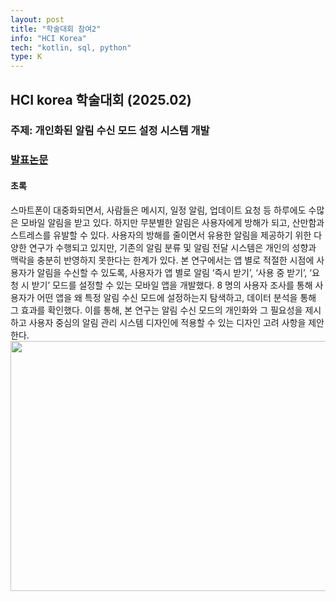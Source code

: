 ```yaml
---
layout: post
title: "학술대회 참여2"
info: "HCI Korea"
tech: "kotlin, sql, python"
type: K
---
```


## HCI korea 학술대회 (2025.02)
### 주제: 개인화된 알림 수신 모드 설정 시스템 개발<br/>
### [발표논문](https://conference.hcikorea.org/hcik2025/main/main.asp)
#### 초록
스마트폰이 대중화되면서, 사람들은 메시지, 일정 알림, 업데이트 요청 등 하루에도 수많은 모바일 알림을 받고 있다. 하지만 무분별한 알림은 사용자에게 방해가 되고, 산만함과 스트레스를 유발할 수 있다. 사용자의 방해를 줄이면서 유용한 알림을 제공하기 위한 다양한 연구가 수행되고 있지만, 기존의 알림 분류 및 알림 전달 시스템은 개인의 성향과 맥락을 충분히 반영하지 못한다는 한계가 있다. 본 연구에서는 앱 별로 적절한 시점에 사용자가 알림을 수신할 수 있도록, 사용자가 앱 별로 알림 ‘즉시 받기’, ‘사용 중 받기’, ‘요청 시 받기’ 모드를 설정할 수 있는 모바일 앱을 개발했다. 8 명의 사용자 조사를 통해 사용자가 어떤 앱을 왜 특정 알림 수신 모드에 설정하는지 탐색하고, 데이터 분석을 통해 그 효과를 확인했다. 이를 통해, 본 연구는 알림 수신 모드의 개인화와 그 필요성을 제시하고 사용자 중심의 알림 관리 시스템 디자인에 적용할 수 있는 디자인 고려 사항을 제안한다.
<br/> 
<img src = "https://github.com/user-attachments/assets/25b52e48-5bab-4279-93f0-abc9fe2f17bd" width="600" height="400"/>
